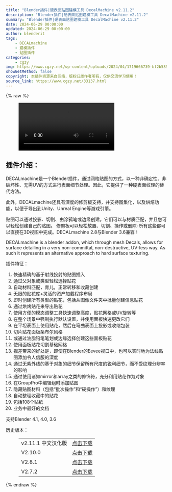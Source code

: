 ```yaml
---
title: "Blender插件|硬表面贴图建模工具 DecalMachine v2.11.2"
description: "Blender插件|硬表面贴图建模工具 DecalMachine v2.11.2"
summary: "Blender插件|硬表面贴图建模工具 DecalMachine v2.11.2"
date: 2024-06-29 00:00:00
updated: 2024-06-29 00:00:00
author: blenderit
tags: 
    - DECALmachine
    - 建模插件
    - 贴图插件
categories:
    - cgzy
img: https://www.cgzy.net/wp-content/uploads/2024/04/1719666739-bf2b585aaeb7a04.webp
showGetMethod: false
copyright: 本插件资源来自网络，版权归原作者所有，仅供交流学习使用！
source_link: https://www.cgzy.net/33137.html
---
```


{% raw %}
<figure class="wp-block-video aligncenter"><video controls src="https://cloud.video.taobao.com//play/u/705956171/p/1/e/6/t/1/278401822274.mp4"></video></figure><div class="wp-block-pandastudio-title"><div class="title_style_01"><h2 id="h2-0">插件介绍：</h2></div></div><p class="is-style-text-indent-2em">DECALmachine是一个Blender插件，通过网格贴图的方式，以一种非确定性、非破坏性、无需UV的方式进行表面细节处理。因此，它提供了一种硬表面纹理的替代方法。</p><p>此外，DECALmachine还具有深度的修剪板支持，并支持图集化，以及烘焙功能，以便于导出到Unity、Unreal Engine等游戏引擎。</p><p>贴图可以通过投影、切割、由涂鸦笔或边缘创建。它们可以与材质匹配，并且您可以轻松创建自己的贴图。 修剪板可以轻松放置、切割、操作或删除-所有这些都可以直接在3D视图中完成。DECALmachine 2.8与Blender 3.6兼容！</p><p>DECALmachine is a blender addon, which through mesh Decals, allows for surface detailing in a very non-committal, non-destructive, UV-less way. As such it represents an alternative approach to hard surface texturing.</p><div class="wp-block-pandastudio-title"><div class="title_style_01"><p>插件特征：</p></div></div><ol>
<li>快速精确的基于射线投射的贴图插入</li>



<li>通过父对象或类型轻松选择贴花</li>



<li>自动材料匹配，育儿，正常转移和收藏创建</li>



<li>无限的贴花库+灵活的资产加载程序布局</li>



<li>即时创建所有类型的贴花，包括从图像文件夹中批量创建信息贴花</li>



<li>通过烘烤贴花来导出贴花</li>



<li>使用方便的模态调整工具快速调整高度，贴花网格或UV旋转等</li>



<li>在整个场景中强制执行默认设置，并使用面板快速更改它们</li>



<li>在平坦表面上使用贴花，然后在弯曲表面上投影或收缩包装</li>



<li>切片贴花面板条布尔风格</li>



<li>或通过油脂铅笔笔划或边缘选择创建这些面板贴花</li>



<li>使用面板贴花切割基础网格</li>



<li>视差带来的好处是，即使在Blender的Eevee视口中，也可以实时地为法线贴图添加令人信服的深度</li>



<li>通过无紫外线的基于对象的细节保留所有尺度的锐利细节，而不受纹理分辨率的影响</li>



<li>通过使用诸如mirror和array之类的修饰符，充分利用贴花作为对象</li>



<li>在GroupPro中编辑组时添加贴图</li>



<li>隐藏贴图材料（包括“批次操作”和“硬操作”）和纹理</li>



<li>自动整理收藏中的贴花</li>



<li>包括108个贴纸</li>



<li>业务中最好的文档</li>
</ol><div class="wp-block-pandastudio-tips"><div class="tip success "><p>支持Blender 4.1, 4.0, 3.6</p>
</div></div><div class="wp-block-pandastudio-title"><div class="title_style_01"><p>历史版本：</p></div></div><figure class="wp-block-table has-medium-font-size"><table><tbody><tr><td>v2.11.1 中文汉化版</td><td><a href="https://www.cgzy.net/go?_=43bdbc89ccaHR0cHM6Ly9wYW4uYmFpZHUuY29tL3MvMTFmMXpWWUhoOE5QT2tRaGxuRkllZmc%2FcHdkPXc2M24%3D" target="_blank">点击下载</a></td></tr><tr><td>V2.10.0</td><td><a href="https://www.cgzy.net/go?_=8072d24e1eaHR0cHM6Ly9wYW4uYmFpZHUuY29tL3MvMXBfaFVyX2RkZmNDQ1QxNDUtYlRoUnc%2FcHdkPXFudmM%3D" target="_blank">点击下载</a></td></tr><tr><td>V2.8.1</td><td><a href="https://www.cgzy.net/go?_=f9964caf8caHR0cHM6Ly9wYW4uYmFpZHUuY29tL3MvMUNoSXZyajZyaUJ4YzhXODdhQzdXRWc%2FcHdkPTl1ZTg%3D" target="_blank">点击下载</a></td></tr><tr><td>V2.7.2</td><td><a href="https://www.cgzy.net/go?_=c6c59cf80aaHR0cHM6Ly9wYW4uYmFpZHUuY29tL3MvMVN4Zlo0MTBka0lMZHVfdUtmZVhaZmc%2FcHdkPWFvMWQ%3D" target="_blank">点击下载</a></td></tr></tbody></table></figure>
<div style="display: none">cgzy</div>
{% endraw %}